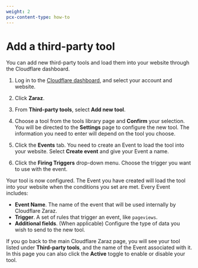 ```yaml
---
weight: 2
pcx-content-type: how-to
---
```


# Add a third-party tool

You can add new third-party tools and load them into your website through the Cloudflare dashboard.

1. Log in to the [Cloudflare dashboard](https://dash.cloudflare.com/login), and select your account and website.

1. Click **Zaraz**.

1. From **Third-party tools**, select **Add new tool**.

1. Choose a tool from the tools library page and **Confirm** your selection. You will be directed to the **Settings** page to configure the new tool. The information you need to enter will depend on the tool you choose.

1. Click the **Events** tab. You need to create an Event to load the tool into your website. Select **Create event** and give your Event a name.

1. Click the **Firing Triggers** drop-down menu. Choose the trigger you want to use with the event.

Your tool is now configured. The Event you have created will load the tool into your website when the conditions you set are met. Every Event includes:

- **Event Name**. The name of the event that will be used internally by Cloudflare Zaraz.
- **Trigger**. A set of rules that trigger an event, like `pageviews`.
- **Additional fields**. (When applicable) Configure the type of data you wish to send to the new tool.

If you go back to the main Cloudflare Zaraz page, you will see your tool listed under **Third-party tools**, and the name of the Event associated with it. In this page you can also click the **Active** toggle to enable or disable your tool.
